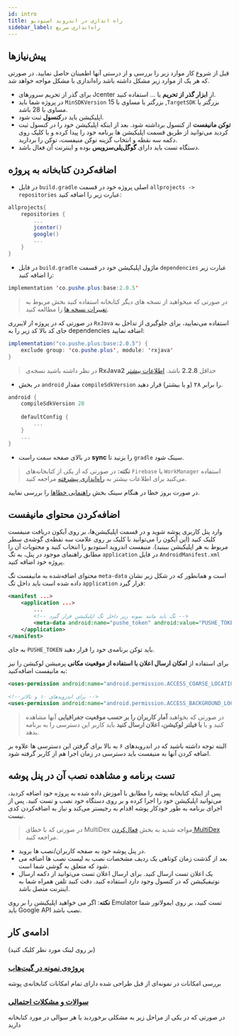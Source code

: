 ```yaml
---
id: intro
title: راه اندازی در اندروید استودیو
sidebar_label: راه‌اندازی سریع
---
```


## پیش‌نیازها

قبل از شروع کار موارد زیر را بررسی و از درستی آنها اطمینان حاصل نمایید. در صورتی که هر یک از موارد زیر مشکل داشته باشد راه‌اندازی با مشکل مواجه خواهد شد.

- برای گذر از تحریم سرور‌های Jcenter از **ابزار گذر از تحریم** یا ... استفاده کنید.
-  در پروژه شما باید `MinSDKVersion` بزرگتر یا مساوی با 15 ,`TargetSDK` بزرگتر یا مساوی با 28 باشد.
- اپلیکیشن باید در**کنسول** ثبت‌ شود.
- **توکن مانیفست** از کنسول برداشته شود. بعد از اینکه اپلیکیشن خود را در کنسول ثبت کردید می‌توانید از طریق قسمت اپلیکیشن ها برنامه خود را پیدا کرده و با کلیک روی دکمه سه نقطه و انتخاب گزینه توکن منیفست، توکن را بردارید.
- دستگاه تست باید دارای **گوگل‌پلی‌سرویس** بوده و اینترنت آن فعال‌ باشد.

## اضافه‌کردن کتابخانه به پروژه

* در فایل
`build.gradle`
اصلی پروژه خود در قسمت 
`allprojects -> repositories`
عبارت زیر را اضافه کنید:

```groovy
allprojects{
    repositories {
        ...
        jcenter()
        google()
        ...
    }
}
```
* در فایل 
`build.gradle`
ماژول اپلیکیشن خود در قسمت 
`dependencies`
عبارت زیر را اضافه کنید:

```java
implementation 'co.pushe.plus:base:2.0.5' 
```
>در صورتی که میخواهید از نسخه های دیگر کتابخانه استفاده کنید بخش مربوط به [تغییرات نسخه ها](releasenote) را مطالعه کنید.


در صورتی که در پروژه از لایبرری ‌`RxJava` استفاده‌ می‌نمایید، برای جلوگیری از تداخل به جای کد بالا کد زیر را به dependencies اضافه‌ نمایید:

```java
implementation("co.pushe.plus:base:2.0.5") {
    exclude group: 'co.pushe.plus', module: 'rxjava'
}
```

> در نظر داشته باشید نسخه‌ی **RxJava2** حداقل **2.2.8** باشد. [اطلاعات بیشتر](advanced-setup) 


* در بخش `android` مقدار `compileSdkVersion` را برابر ۲۸ (و یا بیشتر) قرار دهید.

```groovy
android {
    compileSdkVersion 28
 
    defaultConfig {
        ...
    }
    ...
}
```


* در بالای صفحه سمت راست **sync** را بزنید تا `gradle` سینک شود.

> **نکته:** در صورتی که از یکی از کتابخانه‌های `Firebase` یا `WorkManager` استفاده می‌کنید برای اطلاعات بیشتر به [راه‌اندازی پیشرفته](advanced-setup.md) مراجعه کنید.

در صورت بروز خطا در هنگام سینک بخش [راهنمایی خطا‌ها](troubleshoot) را بررسی نمایید.

## اضافه‌کردن محتوای مانیفست

 وارد پنل کاربری پوشه شوید و در قسمت اپلیکیشن‌ها، بر روی آیکون دریافت منیفست کلیک کنید (این آیکون را می‌توانید با کلیک بر روی علامت سه نقطه‌ی گوشه‌ی سطر مربوط به هر اپلیکیشن ببینید).
منیفست اندروید استودیو را انتخاب کنید و محتویات آن را مطابق راهنمای موجود در پنل، به تگ ‍‍`application` در فایل `AndroidManifest.xml` پروژه خود اضافه کنید.

محتوای اضافه‌شده به مانیفست تگ `meta-data` است و همانطور که در شکل زیر نشان داده شده است باید داخل تگ `application` قرار گیرد:

```xml {5}
<manifest ...>
    <application ...>
        ...
        <!-- تگ باید مانند نمونه زیر داخل تگ اپلیکیشن قرار گیرد -->
        <meta-data android:name="pushe_token" android:value="PUSHE_TOKEN" />
    </application>
</manifest>
```

به جای `PUSHE_TOKEN` باید توکن برنامه‌ی خود را قرار دهید.

برای استفاده از **امکان ارسال اعلان با استفاده‌ از موقعیت مکانی** پرمیشن لوکیشن را نیز به مانیفست اضافه‌کنید:

```xml
<uses-permission android:name="android.permission.ACCESS_COARSE_LOCATION"/>

<!--برای اندرویدهای ۱۰ و بالاتر -->
<uses-permission android:name="android.permission.ACCESS_BACKGROUND_LOCATION"/>

```

> در صورتی که بخواهید **آمار کاربران را بر حسب موقعیت جغرافیایی** آنها مشاهده کنید و یا **با فیلتر لوکیشن، اعلان ارسال کنید** باید کاربر این دسترسی را به برنامه بدهد.

البته توجه داشته  باشید که در اندرویدهای ۶ به بالا برای گرفتن این دسترسی ها علاوه بر 
اضافه کردن آنها به منیفست باید دسترسی در زمان اجرا هم از کاربر گرفته شود.
  
## تست برنامه و مشاهده نصب آن در پنل پوشه

پس از اینکه کتابخانه پوشه را مطابق با آموزش داده شده به پروژه خود اضافه کردید، می‌توانید اپلیکیشن خود را اجرا کرده و بر روی دستگاه خود نصب و تست کنید.
 پس از اجرای برنامه به طور خودکار پوشه اقدام به رجیستر می‌کند و نیاز به اضافه‌کردن کدی نیست.

> در صورتی که با خطای MultiDex مواجه شدید به بخش [فعال‌کردن MultiDex](multidex) مراجعه کنید.

* در پنل پوشه خود به صفحه کاربران/نصب ها بروید.
* بعد از گذشت زمان کوتاهی یک ردیف مشخصات نصب به لیست نصب ها اضافه می شود که متعلق به گوشی شما است.
* یک اعلان تست ارسال کنید. برای ارسال اعلان تست می‌توانید از دکمه ارسال نوتیفیکیشن که در کنسول وجود دارد استفاده کنید. دقت کنید تلفن همراه شما به اینترنت متصل باشد.

**نکته**: اگر می خواهید اپلیکیشن را بر روی Emulator تست کنید، بر روی ایمولاتور شما باید Google API نصب باشد.


## ادامه‌ی کار
(بر روی لینک مورد نظر کلیک کنید)

### [پروژه‌ی نمونه در گیت‌هاب](https://github.com/pusheco/android-studio-sample)
بررسی امکانات در نمونه‌ای از قبل طراحی شده دارای تمام امکانات کتابخانه‌ی پوشه

### [سوالات و مشکلات احتمالی](/docs/android-studio/faq)
در صورتی که در یکی از مراحل زیر به مشکلی برخوردید یا هر سوالی در مورد کتابخانه‌ دارید